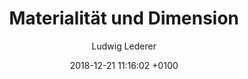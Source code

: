 ---
layout: post
author: "Ludwig Lederer"
date:   2018-12-21 11:16:02 +0100
title:  "Materialität und Dimension"
text: "Die Stadt besteht aus Teilen. Ihren Häusern, ihren Plätzen, ihren Grünanlagen und ihren Freiflächen. Aus Park- und Spielplätzen, aus Cafés, Geschäften und Restaurants. Den Kiosken, U-Bahnstationen, Straßen, Ampeln und den Menschen die sich mithilfe von Verkehrsmitteln innerhalb dieses Netzwerks bewegen. Bei ihnen, fällt es leicht die Veränderungen zu sehen die sich durch das Leben ergeben haben. Wir können ihnen, ihr Alter ansehen. Bei den Gebäuden, wird es schwieriger zu erkennen, wie lange ein Gebäude schon in einer spezifischen Form besteht. Es steht in ständiger Transformation im Laufe der Zeit. Es wird renoviert, abgerissen oder zerstört um neuen Platz zu schaffen oder weil es nicht mehr benötigt wird. Einige der Gebäude einer Stadt, lassen sich sicherlich, von Experten in zeitgeschichtlicher Ordnung identifizieren aber dennoch scheint es unmöglich die Entscheidungen darzustellen, warum ein Gebäude einer Stadt eine spezifische Materialität aufweist und in welchem Zusammenhang dies mit der Form bzw. der Funktion eines Gebäudes steht."
imgMin: 
  - "https://raw.githubusercontent.com/Ebertplatz/images/master/21-12-2018-post-3/miniaturen/002.JPG"
  - "https://raw.githubusercontent.com/Ebertplatz/images/master/21-12-2018-post-3/miniaturen/003.JPG"
  - "https://raw.githubusercontent.com/Ebertplatz/images/master/21-12-2018-post-3/miniaturen/004.JPG"
  - "https://raw.githubusercontent.com/Ebertplatz/images/master/21-12-2018-post-3/miniaturen/005.JPG"
  - "https://raw.githubusercontent.com/Ebertplatz/images/master/21-12-2018-post-3/miniaturen/006.JPG"
  - "https://raw.githubusercontent.com/Ebertplatz/images/master/21-12-2018-post-3/miniaturen/007.JPG"
  - "https://raw.githubusercontent.com/Ebertplatz/images/master/21-12-2018-post-3/miniaturen/008.JPG"
  - "https://raw.githubusercontent.com/Ebertplatz/images/master/21-12-2018-post-3/miniaturen/009.JPG"
  - "https://raw.githubusercontent.com/Ebertplatz/images/master/21-12-2018-post-3/miniaturen/010.JPG"

imgOrig: 
  - "https://raw.githubusercontent.com/Ebertplatz/images/master/21-12-2018-post-3/originale/001.JPG"
  - "https://raw.githubusercontent.com/Ebertplatz/images/master/21-12-2018-post-3/originale/002.JPG"
  - "https://raw.githubusercontent.com/Ebertplatz/images/master/21-12-2018-post-3/originale/003.JPG"
  - "https://raw.githubusercontent.com/Ebertplatz/images/master/21-12-2018-post-3/originale/004.JPG"
  - "https://raw.githubusercontent.com/Ebertplatz/images/master/21-12-2018-post-3/originale/005.JPG"
  - "https://raw.githubusercontent.com/Ebertplatz/images/master/21-12-2018-post-3/originale/006.JPG"
  - "https://raw.githubusercontent.com/Ebertplatz/images/master/21-12-2018-post-3/originale/007.JPG"
  - "https://raw.githubusercontent.com/Ebertplatz/images/master/21-12-2018-post-3/originale/008.JPG"
  - "https://raw.githubusercontent.com/Ebertplatz/images/master/21-12-2018-post-3/originale/009.JPG"
  - "https://raw.githubusercontent.com/Ebertplatz/images/master/21-12-2018-post-3/originale/010.JPG"
---